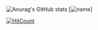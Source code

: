 
<addr>![Anurag's GitHub stats](https://github-readme-stats.vercel.app/api?username=Orion-News&show_icons=true&theme=onedark) </addr>
[![name](https://github-readme-stats.vercel.app/api/top-langs/?username=Orion-News&langs_count=6)]

[![HitCount](http://hits.dwyl.com/Orion-News/Orion-News.svg)](http://hits.dwyl.com/Orion-News/Orion-News)

